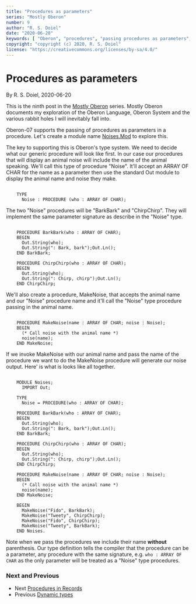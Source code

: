 ```yaml
---
title: "Procedures as parameters"
series: "Mostly Oberon"
number: 9
author: "R. S. Doiel"
date: "2020-06-20"
keywords: [ "Oberon", "procedures", "passing procedures as parameters", "programming" ]
copyright: "copyright (c) 2020, R. S. Doiel"
license: "https://creativecommons.org/licenses/by-sa/4.0/" 
---
```



# Procedures as parameters

By R. S. Doiel, 2020-06-20

This is the ninth post in the [Mostly Oberon](../../04/11/Mostly-Oberon.html) series.
Mostly Oberon documents my exploration of the Oberon Language, Oberon System and the 
various rabbit holes I will inevitably fall into.

Oberon-07 supports the passing of procedures as parameters in a procedure. 
Let's create a module name [Noises.Mod](Noises.Mod) to explore this.

The key to supporting this is Oberon's type system.  We need to decide what our 
generic procedure will look like first. In our case our procedures that will display 
an animal noise will include the name of the animal speaking.  We'll call this type 
of procedure "Noise". It'll accept an ARRAY OF CHAR for the name as a parameter 
then use the standard Out module to display the animal name and noise they make.


~~~

    TYPE
      Noise : PROCEDURE (who : ARRAY OF CHAR);

~~~


The two "Noise" procedures will be "BarkBark" and "ChirpChirp". They will
implement the same parameter signature as describe in the "Noise" type.


~~~

    PROCEDURE BarkBark(who : ARRAY OF CHAR);
    BEGIN
      Out.String(who);
      Out.String(": Bark, bark");Out.Ln();
    END BarkBark;

    PROCEDURE ChirpChirp(who : ARRAY OF CHAR);
    BEGIN
      Out.String(who);
      Out.String(": Chirp, chirp");Out.Ln();
    END ChirpChirp;

~~~


We'll also create a procedure, MakeNoise, that accepts the animal name and
our "Noise" procedure name and it'll call the "Noise" type procedure 
passing in the animal name.


~~~

    PROCEDURE MakeNoise(name : ARRAY OF CHAR; noise : Noise);
    BEGIN
      (* Call noise with the animal name *)
      noise(name);
    END MakeNoise;

~~~


If we invoke MakeNoise with our animal name and pass the name of the 
procedure we want to do the MakeNoise procedure will generate our
noise output. Here' is what is looks like all together.


~~~

    MODULE Noises;
      IMPORT Out;
    
    TYPE 
      Noise = PROCEDURE(who : ARRAY OF CHAR);
    
    PROCEDURE BarkBark(who : ARRAY OF CHAR);
    BEGIN
      Out.String(who);
      Out.String(": Bark, bark");Out.Ln();
    END BarkBark;
    
    PROCEDURE ChirpChirp(who : ARRAY OF CHAR);
    BEGIN
      Out.String(who);
      Out.String(": Chirp, chirp");Out.Ln();
    END ChirpChirp;
    
    PROCEDURE MakeNoise(name : ARRAY OF CHAR; noise : Noise);
    BEGIN
      (* Call noise with the animal name *)
      noise(name);
    END MakeNoise;
    
    BEGIN
      MakeNoise("Fido", BarkBark);
      MakeNoise("Tweety", ChirpChirp);
      MakeNoise("Fido", ChirpChirp);
      MakeNoise("Tweety", BarkBark);
    END Noises.

~~~


Note when we pass the procedures we include their name **without** parenthesis.
Our type definition tells the compiler that the procedure can be a parameter,
any procedure with the same signature, e.g. `who : ARRAY OF CHAR` as the
only parameter will be treated as a "Noise" type procedures. 

### Next and Previous 

+ Next [Procedures in Records](../../07/07/Procedures-in-records.html)
+ Previous [Dynamic types](../../05/25/Dynamic-types.html) 


